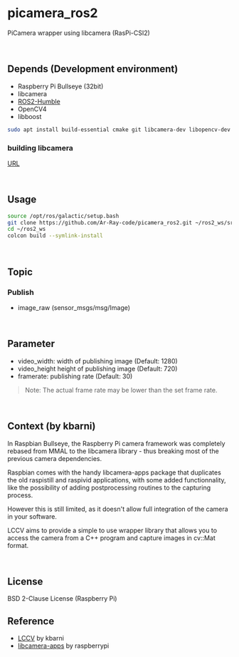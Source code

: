 # picamera_ros2

PiCamera wrapper using libcamera (RasPi-CSI2)

<br>

## Depends (Development environment)

- Raspberry Pi Bullseye (32bit)
- libcamera
- [ROS2-Humble](https://github.com/Ar-Ray-code/rpi-bullseye-ros2)
- OpenCV4
- libboost

```bash
sudo apt install build-essential cmake git libcamera-dev libopencv-dev libdrm-dev libboost-dev libboost-program-options-dev
```

### building libcamera

[URL](https://www.raspberrypi.com/documentation/accessories/camera.html#building-libcamera)

<br>

## Usage

```bash
source /opt/ros/galactic/setup.bash
git clone https://github.com/Ar-Ray-code/picamera_ros2.git ~/ros2_ws/src
cd ~/ros2_ws
colcon build --symlink-install
```

<br>

## Topic

### Publish

- image_raw (sensor_msgs/msg/Image)

<br>

## Parameter

- video_width: width of publishing image (Default: 1280)
- video_height height of publishing image (Default: 720)
- framerate: publishing rate (Default: 30)

> Note: The actual frame rate may be lower than the set frame rate.

<br>

## Context (by kbarni)

In Raspbian Bullseye, the Raspberry Pi camera framework was completely rebased from MMAL to the libcamera library - thus breaking most of the previous camera dependencies.

Raspbian comes with the handy libcamera-apps package that duplicates the old raspistill and raspivid applications, with some added functionnality, like the possibility of adding postprocessing routines to the capturing process.

However this is still limited, as it doesn't allow full integration of the camera in your software.

LCCV aims to provide a simple to use wrapper library that allows you to access the camera from a C++ program and capture images in cv::Mat format.

<br>

## License

BSD 2-Clause License (Raspberry Pi)

## Reference

- [LCCV](https://github.com/kbarni/LCCV) by kbarni
- [libcamera-apps](https://github.com/raspberrypi/libcamera-apps) by raspberrypi
